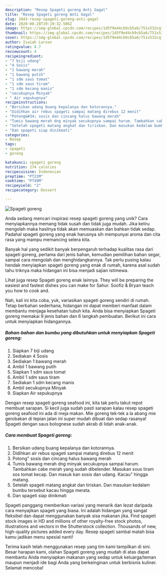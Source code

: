 ```yaml
---
description: "Resep Spageti goreng Anti Gagal"
title: "Resep Spageti goreng Anti Gagal"
slug: 1043-resep-spageti-goreng-anti-gagal
date: 2020-08-28T19:19:32.586Z
image: https://img-global.cpcdn.com/recipes/1d5f9e44cb9cb5a6/751x532cq70/spageti-goreng-foto-resep-utama.jpg
thumbnail: https://img-global.cpcdn.com/recipes/1d5f9e44cb9cb5a6/751x532cq70/spageti-goreng-foto-resep-utama.jpg
cover: https://img-global.cpcdn.com/recipes/1d5f9e44cb9cb5a6/751x532cq70/spageti-goreng-foto-resep-utama.jpg
author: Isaiah Larson
ratingvalue: 4.7
reviewcount: 4
recipeingredient:
- "7 biji udang"
- "4 Sosis"
- "1 bawang merah"
- "1 bawang putih"
- "1 sdm saus tomat"
- "1 sdm saus tiram"
- "1 sdm kecang manis"
- "secukupnya Minyak"
- " Air sepukupnya"
recipeinstructions:
- "Bersikan udang buang kepalanya dan kotorannya."
- "Didihkan air rebus spageti sampai matang direbus 12 menit"
- "Potong&#34; sosis dan cincang halus bawang merah"
- "Tumis bawang merah dng minyak secukupnya sampai harum. Tambahkan cabe merah yang sudah dibelender. Masukan sous tiram sos tomat kecap. Dan masuk kan sosis dan udang. Kacau&#34; hingga matang."
- "Setelah spageti matang angkat dan tiriskan. Dan masukan kedalam bumbu tersebut kacau hingga merata."
- "Dan spageti siap dinikmati"
categories:
- Resep
tags:
- spageti
- goreng

katakunci: spageti goreng 
nutrition: 274 calories
recipecuisine: Indonesian
preptime: "PT22M"
cooktime: "PT49M"
recipeyield: "2"
recipecategory: Dessert

---
```



![Spageti goreng](https://img-global.cpcdn.com/recipes/1d5f9e44cb9cb5a6/751x532cq70/spageti-goreng-foto-resep-utama.jpg)

Anda sedang mencari inspirasi resep spageti goreng yang unik? Cara menyiapkannya memang tidak susah dan tidak juga mudah. Jika keliru mengolah maka hasilnya tidak akan memuaskan dan bahkan tidak sedap. Padahal spageti goreng yang enak harusnya sih mempunyai aroma dan cita rasa yang mampu memancing selera kita.

Banyak hal yang sedikit banyak berpengaruh terhadap kualitas rasa dari spageti goreng, pertama dari jenis bahan, kemudian pemilihan bahan segar, sampai cara mengolah dan menghidangkannya. Tak perlu pusing kalau hendak menyiapkan spageti goreng yang enak di rumah, karena asal sudah tahu triknya maka hidangan ini bisa menjadi sajian istimewa.

Lihat juga resep Spageti goreng enak lainnya. They will be preparing the easiest and fastest dishes you can make for Sahur. Soofiz &amp; Bryan teach you how to cook and.


Nah, kali ini kita coba, yuk, variasikan spageti goreng sendiri di rumah. Tetap berbahan sederhana, hidangan ini dapat memberi manfaat dalam membantu menjaga kesehatan tubuh kita. Anda bisa menyiapkan Spageti goreng memakai 9 jenis bahan dan 6 langkah pembuatan. Berikut ini cara untuk menyiapkan hidangannya.

<!--inarticleads1-->

##### Bahan-bahan dan bumbu yang dibutuhkan untuk menyiapkan Spageti goreng:

1. Siapkan 7 biji udang
1. Sediakan 4 Sosis
1. Sediakan 1 bawang merah
1. Ambil 1 bawang putih
1. Siapkan 1 sdm saus tomat
1. Ambil 1 sdm saus tiram
1. Sediakan 1 sdm kecang manis
1. Ambil secukupnya Minyak
1. Siapkan  Air sepukupnya


Dengan resep spageti goreng seafood ini, kita tak perlu takut repot membuat sarapan. Si kecil juga sudah pasti sarapan kalau resep spageti goreng seafood ini ada di meja makan. Mie goreng tek-tek a la abang mie gerobakan di tepian jalan ini super mudah dibuat dan sedap rasanya! Spageti dengan saus bolognese sudah akrab di lidah anak-anak. 

<!--inarticleads2-->

##### Cara membuat Spageti goreng:

1. Bersikan udang buang kepalanya dan kotorannya.
1. Didihkan air rebus spageti sampai matang direbus 12 menit
1. Potong&#34; sosis dan cincang halus bawang merah
1. Tumis bawang merah dng minyak secukupnya sampai harum. Tambahkan cabe merah yang sudah dibelender. Masukan sous tiram sos tomat kecap. Dan masuk kan sosis dan udang. Kacau&#34; hingga matang.
1. Setelah spageti matang angkat dan tiriskan. Dan masukan kedalam bumbu tersebut kacau hingga merata.
1. Dan spageti siap dinikmati


Spageti panggang memberikan variasi yang menarik dan lezat daripada cara menyajikan spageti yang biasa. Ini adalah hidangan yang sangat fleksibel dan dapat menggunakan banyak sisa makanan jika. Find spageti stock images in HD and millions of other royalty-free stock photos, illustrations and vectors in the Shutterstock collection. Thousands of new, high-quality pictures added every day. Resep spageti sambal matah bisa kamu jadikan menu spesial nanti! 

Terima kasih telah menggunakan resep yang tim kami tampilkan di sini. Besar harapan kami, olahan Spageti goreng yang mudah di atas dapat membantu Anda menyiapkan makanan yang sedap untuk keluarga/teman maupun menjadi ide bagi Anda yang berkeinginan untuk berbisnis kuliner. Selamat mencoba!
